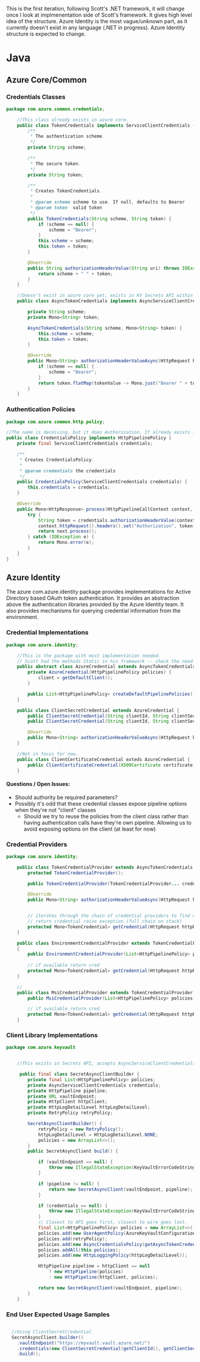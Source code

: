 

This is the first iteration, following Scott's .NET framework, it will change once I look at implmenentation side of Scott's framework.
It gives high level idea of the structure. 
Azure Identity is the most vague/unknown part, as it currently doesn't exist in any language (.NET in progress).
Azure Identity structure is expected to change.

# Java
## Azure Core/Common
### Credentials Classes
~~~ java
package com.azure.common.credentials;

    //This class already exists in azure core.
    public class TokenCredentials implements ServiceClientCredentials {
        /**
         * The authentication scheme.
         */
        private String scheme;

        /**
         * The secure token.
         */
        private String token;

        /**
         * Creates TokenCredentials.
         *
         * @param scheme scheme to use. If null, defaults to Bearer
         * @param token  valid token
         */
        public TokenCredentials(String scheme, String token) {
            if (scheme == null) {
                scheme = "Bearer";
            }
            this.scheme = scheme;
            this.token = token;
        }

        @Override
        public String authorizationHeaderValue(String uri) throws IOException {
            return scheme + " " + token;
        }
    }

    //Doesn't exist in azure core yet, exists in KV Secrets API within SecretAsyncClientBuilder
    public class AsyncTokenCredentials implements AsyncServiceClientCredentials {

        private String scheme;
        private Mono<String> token;

        AsyncTokenCredentials(String scheme, Mono<String> token) {
            this.scheme = scheme;
            this.token = token;
        }

        @Override
        public Mono<String> authorizationHeaderValueAsync(HttpRequest httpRequest) {
            if (scheme == null) {
                scheme = "Bearer";
            }
            return token.flatMap(tokenValue -> Mono.just("Bearer " + tokenValue));
        }
    }

~~~
### Authentication Policies
~~~ java
package com.azure.common.http.policy;

//The name is deceiving, but it does Authorization. It already exists in azure core/common for Java.
public class CredentialsPolicy implements HttpPipelinePolicy {
    private final ServiceClientCredentials credentials;

    /**
     * Creates CredentialsPolicy.
     *
     * @param credentials the credentials
     */
    public CredentialsPolicy(ServiceClientCredentials credentials) {
        this.credentials = credentials;
    }

    @Override
    public Mono<HttpResponse> process(HttpPipelineCallContext context, HttpPipelineNextPolicy next) {
        try {
            String token = credentials.authorizationHeaderValue(context.httpRequest().url().toString());
            context.httpRequest().headers().set("Authorization", token);
            return next.process();
        } catch (IOException e) {
            return Mono.error(e);
        }
    }
}

~~~
## Azure Identity
The azure com.azure.identity package provides implementations for Active Directory based OAuth token authentication.  It provides an abstraction above the authentication libraries provided by the Azure Identity team.  It also provides mechanisms for querying credential information from the environment.

### Credential Implementations
~~~ java
package com.azure.identity;

    //This is the package with most implementation needed.
    // Scott had the methods Static in his framework -- check the need and usage for it.
    public abstract class AzureCredential extends AsyncTokenCredentials {
        private AzureCredential(HttpPipelinePolicy policies) {
            client = getDefaultClient();
        }

        public List<HttpPipelinePolicy> createDefaultPipelinePolicies();
    }

    public class ClientSecretCredential extends AzureCredential {
        public ClientSecretCredential(String clientId, String clientSecret, String authority);
        public ClientSecretCredential(String clientId, String clientSecret, String authority, List<HttpPipelinePolicy> policies);

        @Override
        public Mono<String> authorizationHeaderValueAsync(HttpRequest httpRequest);
    }

    //Not in focus for now.
    public class ClientCertificateCredential exteds AzureCredential {
        public ClientCertificateCredential(X509Certificate certificate, string authority, List<HttpPipelinePolicy> policies);
    }    

~~~
#### Questions / Open Issues:
- Should authority be required parameters?
- Possibly it's odd that these credential classes expose pipeline options when they're not "client" classes
    - Should we try to reuse the policies from the client class rather than having authentication calls have they're own pipeline.  Allowing us to avoid exposing options on the client (at least for now)   

### Credential Providers
~~~ java
package com.azure.identity;

    public class TokenCredentialProvider extends AsyncTokenCredentials {
        protected TokenCredentialProvider();

        public TokenCredentialProvider(TokenCredentialProvider... credentialProviders);

        @Override
        public Mono<String> authorizationHeaderValueAsync(HttpRequest httpRequest); // full implementation


        // iterates through the chain of credential providers to find one which returns a credential if none
        // return credential raise exception (full chain on stack)
        protected Mono<TokenCredential> getCredential(HttpRequest httpRequest);
    }

    public class EnvironmentCredentialProvider extends TokenCredentialProvider
    {
        public EnvironmentCredentialProvider(List<HttpPipelinePolicy> policies);
        
        // if available return cred
        protected Mono<TokenCredential> getCredential(HttpRequest httpRequest);  // full implementation
    }

    //
    public class MsiCredentialProvider extends TokenCredentialProvider {
        public MsiCredentialProvider(List<HttpPipelinePolicy> policies);

        // if available return cred
        protected Mono<TokenCredential> getCredential(HttpRequest httpRequest);  // full implementation
    }    
~~~

### Client Library Implementations
~~~ java
package com.azure.keyvault


    //This exists in Secrets API, accepts AsyncServiceClientCredentials for async client, ServiceClientCredentials for sync client

     public final class SecretAsyncClientBuilder {
        private final List<HttpPipelinePolicy> policies;
        private AsyncServiceClientCredentials credentials;
        private HttpPipeline pipeline;
        private URL vaultEndpoint;
        private HttpClient httpClient;
        private HttpLogDetailLevel httpLogDetailLevel;
        private RetryPolicy retryPolicy;

        SecretAsyncClientBuilder() {
            retryPolicy = new RetryPolicy();
            httpLogDetailLevel = HttpLogDetailLevel.NONE;
            policies = new ArrayList<>();
        }
        public SecretAsyncClient build() {

            if (vaultEndpoint == null) {
                throw new IllegalStateException(KeyVaultErrorCodeStrings.getErrorString(KeyVaultErrorCodeStrings.VAULT_END_POINT_REQUIRED));
            }

            if (pipeline != null) {
                return new SecretAsyncClient(vaultEndpoint, pipeline);
            }

            if (credentials == null) {
                throw new IllegalStateException(KeyVaultErrorCodeStrings.getErrorString(KeyVaultErrorCodeStrings.CREDENTIALS_REQUIRED));
            }
            // Closest to API goes first, closest to wire goes last.
            final List<HttpPipelinePolicy> policies = new ArrayList<>();
            policies.add(new UserAgentPolicy(AzureKeyVaultConfiguration.SDK_NAME, AzureKeyVaultConfiguration.SDK_VERSION));
            policies.add(retryPolicy);
            policies.add(new AsyncCredentialsPolicy(getAsyncTokenCredentials()));
            policies.addAll(this.policies);
            policies.add(new HttpLoggingPolicy(httpLogDetailLevel));

            HttpPipeline pipeline = httpClient == null
                ? new HttpPipeline(policies)
                : new HttpPipeline(httpClient, policies);

            return new SecretAsyncClient(vaultEndpoint, pipeline);
        }
    }
~~~

### End User Expected Usage Samples

~~~ java

  //Using ClientSecretCredential
  SecretAsyncClient.builder()
    .vaultEndpoint("https://myvault.vault.azure.net/")
    .credentials(new ClientSecretCredential(getClientId(), getClientSecret(), getAuthority()))
    .build();

~~~

